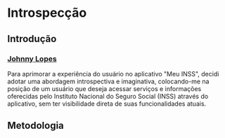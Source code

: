 # Introspecção

## Introdução

### [Johnny Lopes](https://github.com/JohnnyLopess)

Para aprimorar a experiência do usuário no aplicativo "Meu INSS", decidi adotar uma abordagem introspectiva e imaginativa, colocando-me na posição de um usuário que deseja acessar serviços e informações oferecidas pelo Instituto Nacional do Seguro Social (INSS) através do aplicativo, sem ter visibilidade direta de suas funcionalidades atuais.

## Metodologia